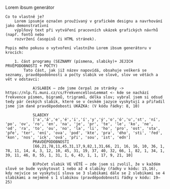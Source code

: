 Lorem ibsum generátor
    
    Co to vlastně je?
        Lorem ipsumje označen proužívaný v grafickém designu a navrhování jako demonstrativní 
        výplňový text při vytváření pracovních ukázek grafických návrhů (např. fontů nebo 
        rozvržení časopisů či HTML stránek). 
    
    Popis mého pokusu o vytvoření vlastního Lorem ibsum generátoru v krocích:
        
        1. část programu (SEZNAMY (písmena, slabiky)+ JEJICH PRVĚPODOBNOSTI + POČTY)
            Tato část, jak již název napovídá, obsahuje veškerá se seznamy, pravděpodobnosti a počty slabik ve slově, slov ve větách a vět v odstavci:
                
                A)SLABIK – zde jsme čerpal ze stránky -> https://nlp.fi.muni.cz/cs/FrekvenceSlovLemmat <- kde se nachází frekvence písmen, bigramů, trigramů, délka slov; vybral jsem si odsud tedy pár českých slabik, které se v českém jazyce vyskytují a přiřadil jsme jim dané pravděpodobosti UKÁZKA: (V kódu řádky: 8, 10)
                
                SLABIKY
                ['a','á','e','é','i','í','y','ý','o','ó','u','st', 'ní', 'po', 'ov', 'ro', 'en', 'na', 'je', 'pr', 'te', 'le', 'ko', 'ne', 'od', 'ra', 'to', 'ou', 'no', 'la', 'li', 'ho', 'pro', 'ost', 'sta', 'pře', 'ter', 'ení', 'ova', 'pod', 'kte', 'pra', 'ého', 'sti', 'řed', 'kon', 'nos', 'ick', 'ová', 'při', 'sou', 'ist', 'edn']
                PRAVDĚPODOBNOSTI
                [66,21,78,11,45,31,17,9,82,1,31,66, 21, 16, 16, 10, 36, 1, 78, 11, 14, 4, 3, 12, 10, 45, 31, 19, 37, 40, 32, 66, 1, 82, 1, 34, 1, 39, 11, 46, 8, 55, 1, 31, 1, 6, 43, 1, 1, 17, 9, 21, 10]

                B)Počet slabik VE VĚTĚ – zde jsem si zvolil, že v každém slově se bude vyskytovat 1 nebo až 4 slabiky (řádky v kódu: 15,16), kdy nejvíce se vyskytují slova se 3 slabikami dále se 2 slebikami se 4 slabikami a nejméně s 1 slabikou (pravděpodobnosti řádky v kódu: 19–25)

                

